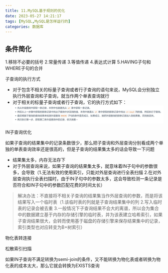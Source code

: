 ```yaml
---
title: 11.MySQL基于规则的优化
date: 2023-05-27 14:21:17
tags: [MySQL,MySQL是怎样运行的]
categories: 数据库
---
```


## 条件简化
1.移除不必要的括号
2.常量传递
3.等值传递
4.表达式计算
5.HAVING子句和WHERE子句的合并

子查询的执行方式
- 对于包含不相关的标量子查询或者行子查询的语句来说，MySQL会分别独立执行外层查询和子查询，就当作两个单表查询就行
- 对于相关的标量子查询或者行子查询，它的执行方式如下：
![QQ截图20230217111828.png](images/11_1.jpg)


IN子查询优化

如果子查询的结果集中的记录条数很少，那么把子查询和外层查询分别看成两个单独的单表查询效率还是很高的，但是子查询的结果集太多的话会导致一下问题
- 结果集太多，内存无法存下
- 对于外层查询来说，如果子查询的结果集太多，就意味着IN子句中的参数很多，会导致（1.无法有效的使用索引，只能对外层查询进行全表扫描 2.在对外层查询执行全表扫描时，由于IN子句中的参数太多，这会导致检测一条记录是否符合和IN子句中的参数匹配花费的时间太长）
>解决办法：不直接将不相关子查询的结果集当作外层查询的参数，而是将该结果写入一个临时表（1.该临时表的列就是子查询结果集中的列 2.写入临时表的记录会被去重 3.一般情况下子查询结果不会大的离谱，所以会为集合中的数据建立基于内存的存储引擎的临时表，并为该表建立哈希索引，如果子查询结果很大，会转而使用基于磁盘的存储引擎来保存结果集中的记录，索引类型也对应转变为B+树索引）

物化表转连接

松散索引扫描

如果IN子查询不满足转换为semi-join的条件，又不能转换为物化表或者转换为物化表的成本太大，那么它就会转换为EXISTS查询